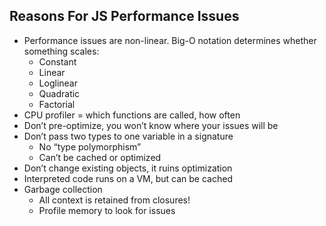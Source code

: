 ## Reasons For JS Performance Issues

* Performance issues are non-linear. Big-O notation determines whether something scales:
    * Constant
    * Linear
    * Loglinear
    * Quadratic
    * Factorial
* CPU profiler = which functions are called, how often
* Don’t pre-optimize, you won’t know where your issues will be
* Don’t pass two types to one variable in a signature
    * No “type polymorphism”
    * Can’t be cached or optimized
* Don’t change existing objects, it ruins optimization
* Interpreted code runs on a VM, but can be cached
* Garbage collection
    * All context is retained from closures!
    * Profile memory to look for issues
